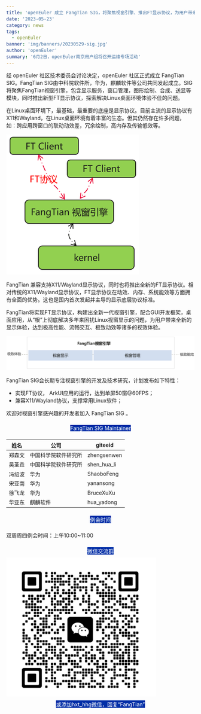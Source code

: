 ```yaml
---
title: 'openEuler 成立 FangTian SIG，将聚焦视窗引擎、推出FT显示协议，为用户带来全新的显示体验'
date: '2023-05-23'
category: news
tags:
  - openEuler
banner: 'img/banners/20230529-sig.jpg'
author: 'openEuler'
summary: '6月2日，openEuler南京用户组将召开运维专场活动'
---
```

经 openEuler 社区技术委员会讨论决定，openEuler 社区正式成立 FangTian SIG。FangTian SIG由中科院软件所，华为，麒麟软件等公司共同发起成立。SIG将聚焦FangTian视窗引擎，包含显示服务，窗口管理，图形绘制、合成、送显等模块，同时推出新型FT显示协议，探索解决Linux桌面环境体验不佳的问题。    

在Linux桌面环境下，最基础，最重要的底座是显示协议。目前主流的显示协议有X11和Wayland，在Linux桌面环境有着丰富的生态。但其仍然存在许多问题，如：跨应用跨窗口的联动动效差，冗余绘制，高内存及传输低效等。  

![](./1.png)   

FangTian 兼容支持X11/Wayland显示协议，同时也将推出全新的FT显示协议。相对传统的X11/Wayland显示协议，FT显示协议在动效、内存、系统能效等方面拥有全面的优势。这也是国内首次发起并主导的显示底层协议标准。 

FangTian将实现FT显示协议，构建出全新一代视窗引擎，配合GUI开发框架，桌面应用，从“根”上彻底解决多年来困扰Linux视窗显示的问题，为用户带来全新的显示体验，达到极高性能、流畅交互、极致动效等诸多的视效体验。

![](./2.png)   

FangTian SIG会长期专注视窗引擎的开发及技术研究，计划发布如下特性：

* 实现FT协议， ArkUI应用的运行，达到单屏50窗@60FPS；
* 兼容X11/Wayland协议，支撑常用Linux软件；

欢迎对视窗引擎感兴趣的开发者加入  FangTian SIG 。   


<div style="display:flex;justify-content: center;padding:8px 0;" > <span style="background: rgb(1,47,167);color: white;">FangTian SIG Maintainer</span></div>

| 姓名   | 公司                 | giteeid     |
| ------ | -------------------- | ----------- |
| 郑森文 | 中国科学院软件研究所 | zhengsenwen |
| 吴圣垚 | 中国科学院软件研究所 | shen_hua_li |
| 冯绍波 | 华为                 | ShaoboFeng  |
| 宋亚南 | 华为                 | yanansong   |
| 徐飞龙 | 华为                 | BruceXuXu   |
| 华亚东 | 麒麟软件             | hua_yadong  |

<div style="display:flex;justify-content: center;padding:8px 0;" > <span style="background: rgb(1,47,167);color: white;">例会时间</span></div>

双周周四例会时间：上午10:00~11:00   

<div style="display:flex;justify-content: center;padding:8px 0;" > <span style="background: rgb(1,47,167);color: white;">微信交流群</span></div>

<img width=400 center src='./weixinqun.jpg'>

<div style="display:flex;justify-content: center; padding:8px 0;" > <span style="background: rgb(1,47,167);color: white;">或添加hxt_hhg微信，回复“FangTian”</span></div>
